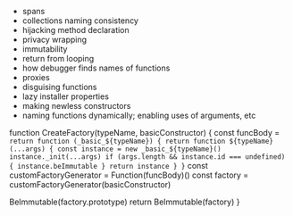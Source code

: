 - spans
- collections naming consistency
- hijacking method declaration
- privacy wrapping
- immutability
- return from looping
- how debugger finds names of functions
- proxies
- disguising functions
- lazy installer properties
- making newless constructors
- naming functions dynamically; enabling uses of arguments, etc



function CreateFactory(typeName, basicConstructor) {
  const funcBody =
    `return function (_basic_${typeName}) {
      return function ${typeName}(...args) {
        const instance = new _basic_${typeName}()
        instance._init(...args)
        if (args.length && instance.id === undefined) { instance.beImmutable }
        return instance
      }
    }`
  const customFactoryGenerator = Function(funcBody)()
  const factory = customFactoryGenerator(basicConstructor)

  BeImmutable(factory.prototype)
  return BeImmutable(factory)
}
